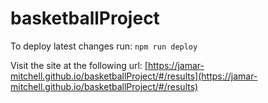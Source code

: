 # basketballProject

To deploy latest changes run: `npm run deploy`

Visit the site at the following url: [https://jamar-mitchell.github.io/basketballProject/#/results](https://jamar-mitchell.github.io/basketballProject/#/results)
